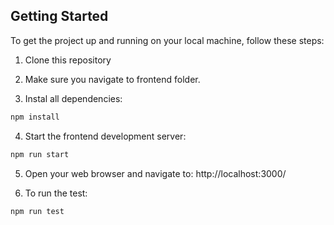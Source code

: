 ## Getting Started

To get the project up and running on your local machine, follow these steps:

1. Clone this repository

2. Make sure you navigate to frontend folder.

3. Instal all dependencies:

```bash
npm install
```

4. Start the frontend development server:

```bash
npm run start
```

5. Open your web browser and navigate to: http://localhost:3000/

6. To run the test:

```bash
npm run test
```
